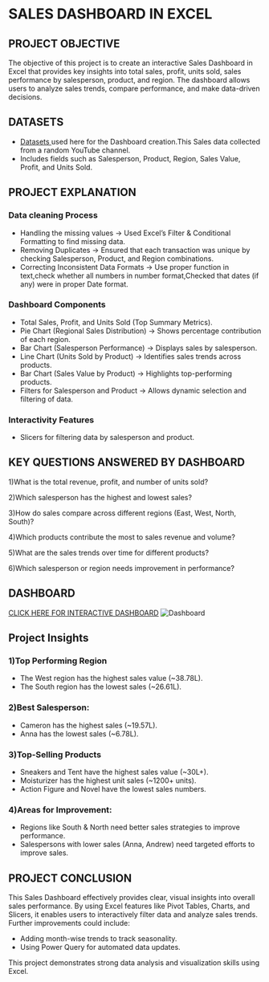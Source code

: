 # SALES DASHBOARD IN EXCEL
## PROJECT OBJECTIVE

The objective of this project is to create an interactive Sales Dashboard in Excel that provides key insights into total sales, profit, units sold, sales performance by salesperson, product, and region. The dashboard allows users to analyze sales trends, compare performance, and make data-driven decisions.

## DATASETS
 - <a href="Datasets.xlsx">Datasets </a> used here for the Dashboard creation.This Sales data collected from a random YouTube channel.
 - Includes fields such as Salesperson, Product, Region, Sales Value, Profit, and Units Sold.

 ## PROJECT EXPLANATION
 ### Data cleaning Process
 - Handling the missing values → Used Excel’s Filter & Conditional Formatting to find missing data.
 - Removing Duplicates → Ensured that each transaction was unique by checking Salesperson, Product, and Region combinations.
 - Correcting Inconsistent Data Formats → Use proper function in text,check whether all numbers in number format,Checked that dates (if any) were in proper Date format.
 ### Dashboard Components
- Total Sales, Profit, and Units Sold (Top Summary Metrics).
- Pie Chart (Regional Sales Distribution) → Shows percentage contribution of each region.
- Bar Chart (Salesperson Performance) → Displays sales by salesperson.
- Line Chart (Units Sold by Product) → Identifies sales trends across products.
- Bar Chart (Sales Value by Product) → Highlights top-performing products.
- Filters for Salesperson and Product → Allows dynamic selection and filtering of data.
 ### Interactivity Features
 - Slicers for filtering data by salesperson and product.

##  KEY QUESTIONS ANSWERED BY DASHBOARD
1)What is the total revenue, profit, and number of units sold? 

2)Which salesperson has the highest and lowest sales?

3)How do sales compare across different regions (East, West, North, South)?

4)Which products contribute the most to sales revenue and volume?

5)What are the sales trends over time for different products?

6)Which salesperson or region needs improvement in performance?

## DASHBOARD
<a href="Sales Dashboard.xlsx"> CLICK HERE FOR INTERACTIVE DASHBOARD</a>
  ![Dashboard](https://github.com/user-attachments/assets/7efca0f8-ad8d-4634-9700-48e19425d7ad)

## Project Insights
### 1)Top Performing Region
- The West region has the highest sales value (~38.78L).
- The South region has the lowest sales (~26.61L).
### 2)Best Salesperson:
- Cameron has the highest sales (~19.57L).
- Anna has the lowest sales (~6.78L).
### 3)Top-Selling Products
- Sneakers and Tent have the highest sales value (~30L+).
- Moisturizer has the highest unit sales (~1200+ units).
- Action Figure and Novel have the lowest sales numbers.
### 4)Areas for Improvement:
- Regions like South & North need better sales strategies to improve performance.
- Salespersons with lower sales (Anna, Andrew) need targeted efforts to improve sales.
## PROJECT CONCLUSION
  This Sales Dashboard effectively provides clear, visual insights into overall sales performance. By using Excel features like Pivot Tables, Charts, and Slicers, it enables users to interactively filter data and analyze sales trends. Further improvements could include:

- Adding month-wise trends to track seasonality.
- Using Power Query for automated data updates.

This project demonstrates strong data analysis and visualization skills using Excel.

 

